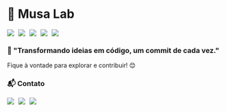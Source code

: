 # 📌 Musa Lab

<div style="display: flex; flex-wrap: wrap; gap: 10px;">
  <img src="https://img.shields.io/badge/Fullstack-blue?style=for-the-badge" />
  <img src="https://img.shields.io/badge/Node.js-43853D?style=for-the-badge&logo=node.js&logoColor=white" />
  <img src="https://img.shields.io/badge/React-20232A?style=for-the-badge&logo=react&logoColor=61DAFB" />
  <img src="https://img.shields.io/badge/SQL-CC2927?style=for-the-badge&logo=database&logoColor=white" />
  <img src="https://img.shields.io/badge/Networking-0078D7?style=for-the-badge&logo=cisco&logoColor=white" />
</div>

### 🚀 "Transformando ideias em código, um commit de cada vez."


Fique à vontade para explorar e contribuir! 😊

### 📬 Contato
<div style="display: flex; flex-wrap: wrap; gap: 10px;">
  <a href="mailto:italocentrismo@gmail.com">
    <img src="https://img.shields.io/badge/Gmail-D14836?style=for-the-badge&logo=gmail&logoColor=white" />
  </a>
  <a href="https://www.linkedin.com/in/%C3%ADtalo-ferreira-307469246">
    <img src="https://img.shields.io/badge/LinkedIn-0077B5?style=for-the-badge&logo=linkedin&logoColor=white" />
  </a>
  <a href="https://www.instagram.com/italo.kairon">
    <img src="https://img.shields.io/badge/Instagram-E4405F?style=for-the-badge&logo=instagram&logoColor=white" />
  </a>
</div>
